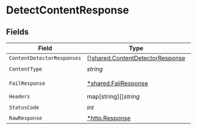 # DetectContentResponse


## Fields

| Field                                                                              | Type                                                                               | Required                                                                           | Description                                                                        |
| ---------------------------------------------------------------------------------- | ---------------------------------------------------------------------------------- | ---------------------------------------------------------------------------------- | ---------------------------------------------------------------------------------- |
| `ContentDetectorResponses`                                                         | [][shared.ContentDetectorResponse](../../models/shared/contentdetectorresponse.md) | :heavy_minus_sign:                                                                 | N/A                                                                                |
| `ContentType`                                                                      | *string*                                                                           | :heavy_check_mark:                                                                 | N/A                                                                                |
| `FailResponse`                                                                     | [*shared.FailResponse](../../models/shared/failresponse.md)                        | :heavy_minus_sign:                                                                 | Bad Request                                                                        |
| `Headers`                                                                          | map[string][]*string*                                                              | :heavy_minus_sign:                                                                 | N/A                                                                                |
| `StatusCode`                                                                       | *int*                                                                              | :heavy_check_mark:                                                                 | N/A                                                                                |
| `RawResponse`                                                                      | [*http.Response](https://pkg.go.dev/net/http#Response)                             | :heavy_minus_sign:                                                                 | N/A                                                                                |